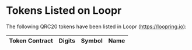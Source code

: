 # Tokens Listed on Loopr

The following QRC20 tokens have been listed in Loopr (https://loopring.io):


| Token Contract | Digits | Symbol | Name | 
|----|----|----|----|
